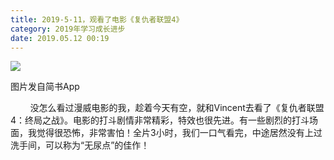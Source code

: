 ```yaml
---
title: 2019-5-11，观看了电影《复仇者联盟4》
category: 2019年学习成长进步
date: 2019.05.12 00:19
---
```


![](https://markdown-1301532546.cos.ap-guangzhou.myqcloud.com/peipei_blog/20210921145115.jpeg)  

图片发自简书App

        没怎么看过漫威电影的我，趁着今天有空，就和Vincent去看了《复仇者联盟4：终局之战》。电影的打斗剧情非常精彩，特效也很先进。有一些剧烈的打斗场面，我觉得很恐怖，非常害怕！全片3小时，我们一口气看完，中途居然没有上过洗手间，可以称为“无尿点”的佳作！